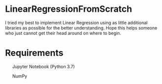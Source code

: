 # LinearRegressionFromScratch
I tried my best to implement Linear Regression using as little additional libraries as possible for the better understanding. 
Hope this helps someone who just cannot get their head around on where to begin.

# Requirements
<ul>Jupyter Notebook (Python 3.7)</ul>
<ul>NumPy</ul>
